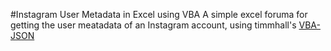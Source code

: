 #Instagram User Metadata in Excel using VBA
A simple excel foruma for getting the user meatadata of an Instagram account, using timmhall's [VBA-JSON](https://github.com/VBA-tools/VBA-JSON)

